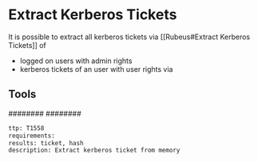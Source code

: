 # Extract Kerberos Tickets
It is possible to extract all kerberos tickets via [[Rubeus#Extract Kerberos Tickets]] of
* logged on users with admin rights
* kerberos tickets of an user with user rights via 

## Tools
########
########


```meta
ttp: T1558
requirements:
results: ticket, hash
description: Extract kerberos ticket from memory
```
